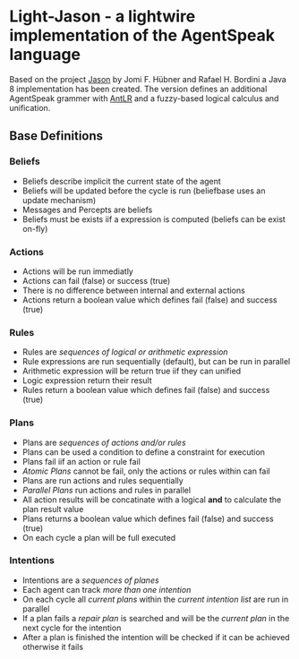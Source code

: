 # Light-Jason - a lightwire implementation of the AgentSpeak language

Based on the project [Jason](http://jason.sourceforge.net/) by Jomi F. Hübner and Rafael H. Bordini
a Java 8 implementation has been created. The version defines an additional AgentSpeak grammer with
[AntLR](http://www.antlr.org/) and a fuzzy-based logical calculus and unification.

## Base Definitions

### Beliefs

* Beliefs describe implicit the current state of the agent
* Beliefs will be updated before the cycle is run (beliefbase uses an update mechanism)
* Messages and Percepts are beliefs
* Beliefs must be exists iif a expression is computed (beliefs can be exist on-fly)

### Actions

* Actions will be run immediatly
* Actions can fail (false) or success (true)
* There is no difference between internal and external actions
* Actions return a boolean value which defines fail (false) and success (true)

### Rules

* Rules are _sequences of logical or arithmetic expression_
* Rule expressions are run sequentially (default), but can be run in parallel
* Arithmetic expression will be return true iif they can unified
* Logic expression return their result
* Rules return a boolean value which defines fail (false) and success (true)

### Plans

* Plans are _sequences of actions and/or rules_
* Plans can be used a condition to define a constraint for execution
* Plans fail iif an action or rule fail
* _Atomic Plans_ cannot be fail, only the actions or rules within can fail
* Plans are run actions and rules sequentially
* _Parallel Plans_ run actions and rules in parallel
* All action results will be concatinate with a logical __and__ to calculate the plan result value
* Plans returns a boolean value which defines fail (false) and success (true)
* On each cycle a plan will be full executed
 
### Intentions
 
* Intentions are a _sequences of planes_
* Each agent can track _more than one intention_
* On each cycle all _current plans_ within the _current intention list_ are run in parallel
* If a plan fails a _repair plan_ is searched and will be the _current plan_ in the next cycle for the intention
* After a plan is finished the intention will be checked if it can be achieved otherwise it fails

